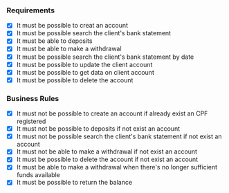 ### Requirements

- [x] It must be possible to creat an account
- [x] It must be possible search the client's bank statement
- [x] It must be able to deposits
- [x] It must be able to make a withdrawal
- [x] It must be possible search the client's bank statement by date
- [x] It must be possible to update the client account
- [x] It must be possible to get data on client account
- [x] It must be possible to delete the account

### Business Rules

- [x] It must not be possible to create an account if already exist an CPF registered
- [x] It must not be possible to deposits if not exist an account
- [x] It must not be possible search the client's bank statement if not exist an account
- [x] It must not be able to make a withdrawal if not exist an account
- [x] It must be possible to delete the account if not exist an account
- [x] It must be able to make a withdrawal when there's no longer sufficient funds available
- [x] It must be possible to return the balance
